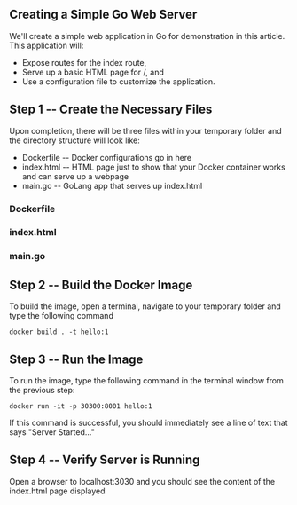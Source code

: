 ## Creating a Simple Go Web Server

We'll create a simple web application in Go for demonstration in this article. This application will:
* Expose routes for the index route,
* Serve up a basic HTML page for /, and
* Use a configuration file to customize the application.

## Step 1 -- Create the Necessary Files
Upon completion, there will be three files within your temporary folder and the directory structure will look like:
 - Dockerfile -- Docker configurations go in here
 - index.html -- HTML page just to show that your Docker container works and can serve up a webpage
 - main.go -- GoLang app that serves up index.html

### Dockerfile

### index.html

### main.go

## Step 2 -- Build the Docker Image
To build the image, open a terminal, navigate to your temporary folder and type the following command

```
docker build . -t hello:1
```

## Step 3 -- Run the Image
To run the image, type the following command in the terminal window from the previous step:
``` 
docker run -it -p 30300:8001 hello:1
```
If this command is successful, you should immediately see a line of text that says "Server Started..."

## Step 4 -- Verify Server is Running
Open a browser to localhost:3030 and you should see the content of the index.html page displayed